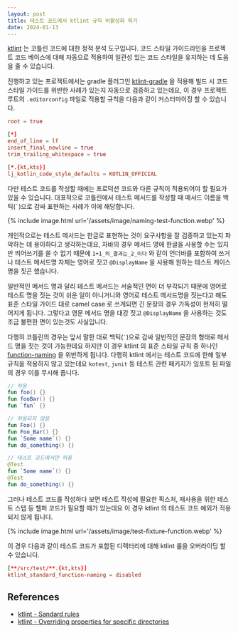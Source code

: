 ```yaml
---
layout: post
title: 테스트 코드에서 ktlint 규칙 비활성화 하기
date: 2024-01-13
---
```


[ktlint](https://pinterest.github.io/ktlint/latest) 는 코틀린 코드에 대한 정적 분석 도구입니다. 코드 스타일 가이드라인을 프로젝트 코드 베이스에 대해 자동으로 적용하여 일관성 있는 코드 스타일을 유지하는 데 도움을 줄 수 있습니다.

진행하고 있는 프로젝트에서는 gradle 플러그인 [ktlint-gradle](https://github.com/JLLeitschuh/ktlint-gradle) 을 적용해 빌드 시 코드 스타일 가이드를 위반한 사례가 있는지 자동으로 검증하고 있는데요, 이 경우 프로젝트 루트의 `.editorconfig` 파일로 적용할 규칙을 다음과 같이 커스터마이징 할 수 있습니다.

```toml
root = true

[*]
end_of_line = lf
insert_final_newline = true
trim_trailing_whitespace = true

[*.{kt,kts}]
lj_kotlin_code_style_defaults = KOTLIN_OFFICIAL
```

다만 테스트 코드를 작성할 때에는 프로덕션 코드와 다른 규칙이 적용되어야 할 필요가 있을 수 있습니다. 대표적으로 코틀린에서 테스트 메서드를 작성할 때 메서드 이름을 백틱(`` ` ``)으로 감싸 표현하는 사례가 이에 해당합니다.

{% include image.html url='/assets/image/naming-test-function.webp' %}

개인적으로는 테스트 메서드는 한글로 표현하는 것이 요구사항을 잘 검증하고 있는지 파악하는 데 용이하다고 생각하는데요, 자바의 경우 메서드 명에 한글을 사용할 수는 있지만 띄어쓰기를 쓸 수 없기 때문에 `1+1_의_결과는_2_이다` 와 같이 언더바를 포함하여 쓰거나 테스트 메서드명 자체는 영어로 짓고 `@DisplayName` 을 사용해 원하는 테스트 케이스 명을 짓곤 했습니다.

일반적인 메서드 명과 달리 테스트 메서드는 서술적인 면이 더 부각되기 때문에 영어로 테스트 명을 짓는 것이 쉬운 일이 아니거니와 영어로 테스트 메서드명을 짓는다고 해도 표준 스타일 가이드 대로 camel case 로 쓰게되면 긴 문장의 경우 가독성이 현저히 떨어지게 됩니다. 그렇다고 영문 메서드 명을 대강 짓고 `@DisplayName` 을 사용하는 것도 조금 불편한 면이 있는것도 사실입니다.

다행히 코틀린의 경우는 앞서 말한 대로 백틱(`` ` ``)으로 감싸 일반적인 문장의 형태로 메서드 명을 짓는 것이 가능한데요 하지만 이 경우 ktlint 의 표준 스타일 규칙 중 하나인 [function-naming](https://pinterest.github.io/ktlint/latest/rules/standard/#function-naming) 을 위반하게 됩니다. 다행히 ktlint 에서는 테스트 코드에 한해 일부 규칙을 적용하지 않고 있는데요 `kotest`, `junit` 등 테스트 관련 패키지가 임포트 된 파일의 경우 이를 무시해 줍니다.

```kotlin
// 허용
fun foo() {}
fun fooBar() {}
fun `fun` {}

// 허용되지 않음
fun Foo() {}
fun Foo_Bar() {}
fun `Some name`() {}
fun do_something() {}

// 테스트 코드에서만 허용
@Test
fun `Some name`() {}
@Test
fun do_something() {}
```

그러나 테스트 코드를 작성하다 보면 테스트 작성에 필요한 픽스처, 재사용을 위한 테스트 스텝 등 헬퍼 코드가 필요할 때가 있는데요 이 경우 ktlint 의 테스트 코드 예외가 적용되지 않게 됩니다.

{% include image.html url='/assets/image/test-fixture-function.webp' %}

이 경우 다음과 같이 테스트 코드가 포함된 디렉터리에 대해 ktlint 룰을 오버라이딩 할 수 있습니다.

```toml
[**/src/test/**.{kt,kts}]
ktlint_standard_function-naming = disabled
```

## References

* [ktlint - Sandard rules](https://pinterest.github.io/ktlint/latest/rules/standard)
* [ktlint - Overriding properties for specific directories](https://pinterest.github.io/ktlint/latest/rules/configuration-ktlint/#overriding-editorconfig-properties-for-specific-directories)